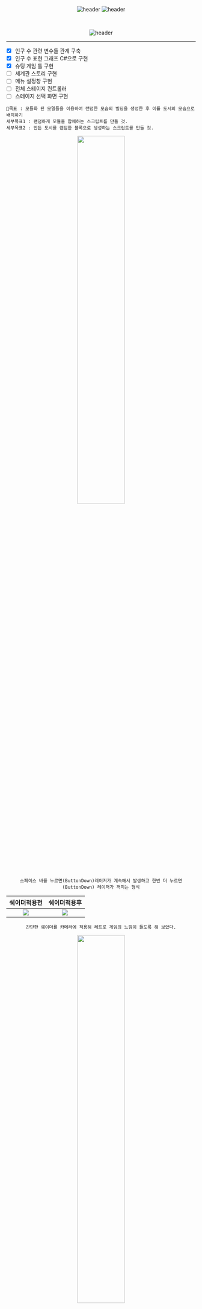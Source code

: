
<div align="center">
  
![header](https://capsule-render.vercel.app/api?type=rect&color=auto&height=100&section=header&text=game%20project&fontSize=30&fontAlign=20&textBg=true)
![header](https://capsule-render.vercel.app/api?type=rect&height=50&color=ebf3f5&text=UNITY&fontColor=000000&fontSize=20)


  <br>
  
  ![header](https://capsule-render.vercel.app/api?type=rect&height=50&color=ebf3f5&text=DEV%20LOG&fontColor=000000&fontSize=15)

  
---
</div>
<div align="left">


</div>

- [x] 인구 수 관련 변수들 관계 구축
- [x] 인구 수 표현 그래프 C#으로 구현
- [x] 슈팅 게임 틀 구현
- [ ] 세계관 스토리 구현
- [ ] 메뉴 설정창 구현
- [ ] 전체 스테이지 컨트롤러
- [ ] 스테이지 선택 화면 구현

```
📌목표 : 모듈화 된 모델들을 이용하여 랜덤한 모습의 빌딩을 생성한 후 이를 도시의 모습으로 배치하기
세부목표1 : 랜덤하게 모듈을 합체하는 스크립트를 만들 것.
세부목표2 : 만든 도시를 랜덤한 블록으로 생성하는 스크립트를 만들 것.
```

  
<div align="center">
  <img src ="https://user-images.githubusercontent.com/109887066/217244364-42996ad8-f319-4799-a640-8546a8c04f2c.png" width="50%" height="50%"/>
  
  ```스페이스 바를 누르면(ButtonDown)레이저가 계속해서 발생하고 한번 더 누르면(ButtonDown) 레이저가 꺼지는 형식```


|쉐이더적용전|쉐이더적용후|
|-----------|-----------|
|<div align="center"><img src ="https://user-images.githubusercontent.com/109887066/217244854-a2b1473d-6bb8-4d02-b13f-cf5d33bf88f6.png"/>|<div align="center"><img src ="https://user-images.githubusercontent.com/109887066/217244857-2828c378-b8a0-4366-a826-0b44c18da69a.png"/>|

  ```간단한 쉐이더를 카메라에 적용해 레트로 게임의 느낌이 들도록 해 보았다.```
  
  
  <img src ="https://user-images.githubusercontent.com/109887066/217245145-e6820083-a448-4dbe-854c-160b60c17fae.gif" width="50%" height="50%">
   
  ```우주선의 레이저가 단발로 나가도록 만들어보았다.```
  
  <img src ="https://user-images.githubusercontent.com/109887066/217245311-3bdc64f2-21a5-4131-b7ad-153dd3443bb4.gif" width="60%" height="60%">
  
  ```충돌 시 폭발 이펙트가 나도록 하고 우주선이 회전하다가 원래의 rotation으로 돌아오도록 만들었다.```
  
  <img src ="https://user-images.githubusercontent.com/109887066/217245805-68520b04-3a52-4de6-90d6-1b1b1098060e.gif" width="60%" height="60%"/>
  
  <img src ="https://user-images.githubusercontent.com/109887066/217245796-19aa7413-009d-41cc-9cb5-46329f5a5458.gif" width="60%" height="60%"/>
  
  ```충돌 시 운석이 쪼개지는 효과를 내기 위해 blender의 add on 기능을 사용해 조각난 운석 모델을 만들었다.```

  <img src ="https://user-images.githubusercontent.com/109887066/217246186-3681f227-83b8-49ae-9c3f-1e20a610d2ac.gif" width="60%" height="60%"/>
  
  
  ```충돌 시 원래 운석 오브젝트는 사라지면서 조각난 운석 오브젝트 프리팹을 Instantiate 하는 방법을 사용하였다.```
  
  <img src ="https://user-images.githubusercontent.com/109887066/217246440-bcc10fff-dbc9-4bfb-92dc-dda1723bd359.gif" width="60%" height="60%"/>
  
  ```다중 카메라를 사용하여 시점을 바꾸는 것을 추가해 보았다.```
  
  <div align="left">

---
<p align = "left">
<img src="https://img.shields.io/badge/Unity-000000?style=flat-square&logo=Unity&logoColor=white"/></a>&nbsp
<img src="https://img.shields.io/badge/C Sharp-239120?style=flat-square&logo=C Sharp&logoColor=white"/></a>&nbsp
<img src="https://img.shields.io/badge/Aseprite-7D929E?style=flat-square&logo=Aseprite&logoColor=white"/></a>&nbsp
<img src="https://img.shields.io/badge/Visual Studio Code-007ACC?style=flat-square&logo=Visual Studio Code&logoColor=white"/></a>&nbsp
<img src="https://img.shields.io/badge/Visual-Studio-5C2D91?style=flat-square&logo=Visual-Studio&logoColor=white"/></a>&nbsp<br>
</p>

</div>

- [x]
